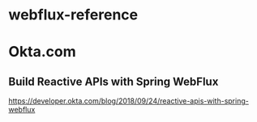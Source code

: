 # webflux-reference

# Okta.com

## Build Reactive APIs with Spring WebFlux
https://developer.okta.com/blog/2018/09/24/reactive-apis-with-spring-webflux
